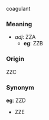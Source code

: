 coagulant
### Meaning
+ _adj_: ZZA
	+ __eg__: ZZB

### Origin

ZZC

### Synonym

__eg__: ZZD

+ ZZE


